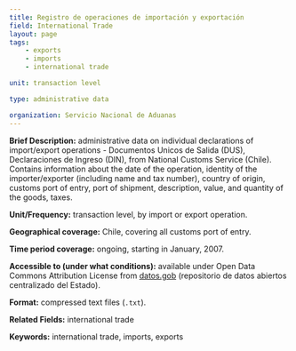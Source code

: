 ```yaml
---
title: Registro de operaciones de importación y exportación
field: International Trade
layout: page
tags:
    - exports
    - imports
    - international trade

unit: transaction level

type: administrative data

organization: Servicio Nacional de Aduanas
---
```


**Brief Description:** administrative data on individual declarations of import/export operations - Documentos Unicos de Salida (DUS), Declaraciones de Ingreso (DIN), from National Customs Service (Chile). Contains information about the date of the operation, identity of the importer/exporter (including name and tax number), country of origin, customs port of entry, port of shipment, description, value, and quantity of the goods, taxes.

**Unit/Frequency:** transaction level, by import or export operation.

**Geographical coverage:** Chile, covering all customs port of entry.

**Time period coverage:** ongoing, starting in January, 2007.

**Accessible to (under what conditions):** available under Open Data Commons Attribution License from [datos.gob](https://datos.gob.cl/organization/servicio_nacional_de_aduanas) (repositorio de datos abiertos centralizado del Estado).

**Format:** compressed text files (`.txt`).

**Related Fields:** international trade

**Keywords:** international trade, imports, exports
